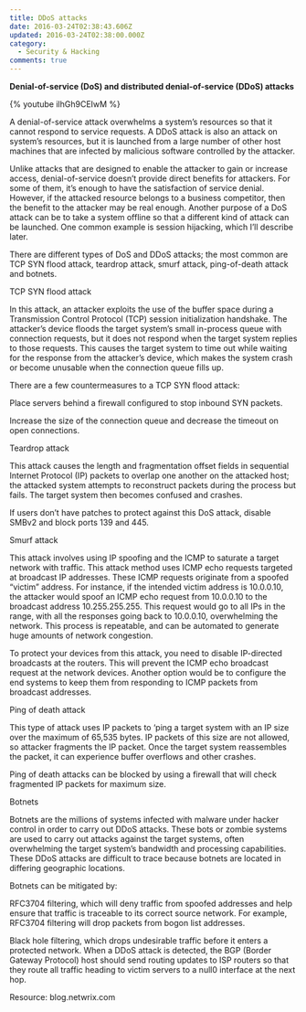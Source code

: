 ```yaml
---
title: DDoS attacks
date: 2016-03-24T02:38:43.606Z
updated: 2016-03-24T02:38:00.000Z
category:
  - Security & Hacking
comments: true
---
```

**Denial-of-service (DoS) and distributed denial-of-service (DDoS) attacks**

{% youtube ilhGh9CEIwM %}

A denial-of-service attack overwhelms a system’s resources so that it cannot respond to service requests. A DDoS attack is also an attack on system’s resources, but it is launched from a large number of other host machines that are infected by malicious software controlled by the attacker.



Unlike attacks that are designed to enable the attacker to gain or increase access, denial-of-service doesn’t provide direct benefits for attackers. For some of them, it’s enough to have the satisfaction of service denial. However, if the attacked resource belongs to a business competitor, then the benefit to the attacker may be real enough. Another purpose of a DoS attack can be to take a system offline so that a different kind of attack can be launched. One common example is session hijacking, which I’ll describe later.



There are different types of DoS and DDoS attacks; the most common are TCP SYN flood attack, teardrop attack, smurf attack, ping-of-death attack and botnets.



TCP SYN flood attack

In this attack, an attacker exploits the use of the buffer space during a Transmission Control Protocol (TCP) session initialization handshake. The attacker’s device floods the target system’s small in-process queue with connection requests, but it does not respond when the target system replies to those requests. This causes the target system to time out while waiting for the response from the attacker’s device, which makes the system crash or become unusable when the connection queue fills up.



There are a few countermeasures to a TCP SYN flood attack:



Place servers behind a firewall configured to stop inbound SYN packets.

Increase the size of the connection queue and decrease the timeout on open connections.

Teardrop attack

This attack causes the length and fragmentation offset fields in sequential Internet Protocol (IP) packets to overlap one another on the attacked host; the attacked system attempts to reconstruct packets during the process but fails. The target system then becomes confused and crashes.



If users don’t have patches to protect against this DoS attack, disable SMBv2 and block ports 139 and 445.



Smurf attack

This attack involves using IP spoofing and the ICMP to saturate a target network with traffic. This attack method uses ICMP echo requests targeted at broadcast IP addresses. These ICMP requests originate from a spoofed “victim” address. For instance, if the intended victim address is 10.0.0.10, the attacker would spoof an ICMP echo request from 10.0.0.10 to the broadcast address 10.255.255.255. This request would go to all IPs in the range, with all the responses going back to 10.0.0.10, overwhelming the network. This process is repeatable, and can be automated to generate huge amounts of network congestion.



To protect your devices from this attack, you need to disable IP-directed broadcasts at the routers. This will prevent the ICMP echo broadcast request at the network devices. Another option would be to configure the end systems to keep them from responding to ICMP packets from broadcast addresses.



Ping of death attack

This type of attack uses IP packets to ‘ping a target system with an IP size over the maximum of 65,535 bytes. IP packets of this size are not allowed, so attacker fragments the IP packet. Once the target system reassembles the packet, it can experience buffer overflows and other crashes.



Ping of death attacks can be blocked by using a firewall that will check fragmented IP packets for maximum size.



Botnets

Botnets are the millions of systems infected with malware under hacker control in order to carry out DDoS attacks. These bots or zombie systems are used to carry out attacks against the target systems, often overwhelming the target system’s bandwidth and processing capabilities. These DDoS attacks are difficult to trace because botnets are located in differing geographic locations.



Botnets can be mitigated by:



RFC3704 filtering, which will deny traffic from spoofed addresses and help ensure that traffic is traceable to its correct source network. For example, RFC3704 filtering will drop packets from bogon list addresses.

Black hole filtering, which drops undesirable traffic before it enters a protected network. When a DDoS attack is detected, the BGP (Border Gateway Protocol) host should send routing updates to ISP routers so that they route all traffic heading to victim servers to a null0 interface at the next hop.

Resource: blog.netwrix.com

